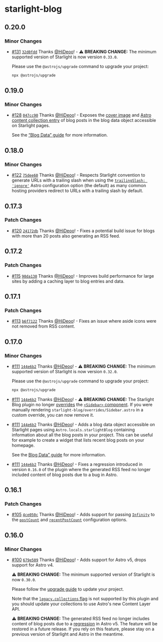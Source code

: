 # starlight-blog

## 0.20.0

### Minor Changes

- [#131](https://github.com/HiDeoo/starlight-blog/pull/131) [`32d0fdd`](https://github.com/HiDeoo/starlight-blog/commit/32d0fddf2ee01410e9c830de37209648f35de99d) Thanks [@HiDeoo](https://github.com/HiDeoo)! - ⚠️ **BREAKING CHANGE:** The minimum supported version of Starlight is now version `0.33.0`.

  Please use the `@astrojs/upgrade` command to upgrade your project:

  ```sh
  npx @astrojs/upgrade
  ```

## 0.19.0

### Minor Changes

- [#128](https://github.com/HiDeoo/starlight-blog/pull/128) [`047cc90`](https://github.com/HiDeoo/starlight-blog/commit/047cc9050452779a0faf0319ecfadd24510617fb) Thanks [@HiDeoo](https://github.com/HiDeoo)! - Exposes the [cover image](https://starlight-blog-docs.vercel.app/guides/blog-data/#cover) and [Astro content collection entry](https://starlight-blog-docs.vercel.app/guides/blog-dat/#entry) of blog posts in the blog data object accessible on Starlight pages.

  See the [“Blog Data” guide](https://starlight-blog-docs.vercel.app/guides/blog-data/) for more information.

## 0.18.0

### Minor Changes

- [#122](https://github.com/HiDeoo/starlight-blog/pull/122) [`75dee60`](https://github.com/HiDeoo/starlight-blog/commit/75dee601d9914a57269ba942b0332db04658ebdc) Thanks [@HiDeoo](https://github.com/HiDeoo)! - Respects Starlight convention to generate URLs with a trailing slash when using the [`trailingSlash: 'ignore'`](https://docs.astro.build/en/reference/configuration-reference/#trailingslash) Astro configuration option (the default) as many common hosting providers redirect to URLs with a trailing slash by default.

## 0.17.3

### Patch Changes

- [#120](https://github.com/HiDeoo/starlight-blog/pull/120) [`24172db`](https://github.com/HiDeoo/starlight-blog/commit/24172dbe1b36442f982b86a5d3588749eb906658) Thanks [@HiDeoo](https://github.com/HiDeoo)! - Fixes a potential build issue for blogs with more than 20 posts also generating an RSS feed.

## 0.17.2

### Patch Changes

- [#115](https://github.com/HiDeoo/starlight-blog/pull/115) [`90da130`](https://github.com/HiDeoo/starlight-blog/commit/90da130940fc3b918f66a7cb0c4a6b1d1ef2a033) Thanks [@HiDeoo](https://github.com/HiDeoo)! - Improves build performance for large sites by adding a caching layer to blog entries and data.

## 0.17.1

### Patch Changes

- [#113](https://github.com/HiDeoo/starlight-blog/pull/113) [`b6f7122`](https://github.com/HiDeoo/starlight-blog/commit/b6f7122206a11eb737a614cf2a6daf119531e6db) Thanks [@HiDeoo](https://github.com/HiDeoo)! - Fixes an issue where aside icons were not removed from RSS content.

## 0.17.0

### Minor Changes

- [#111](https://github.com/HiDeoo/starlight-blog/pull/111) [`144e6b2`](https://github.com/HiDeoo/starlight-blog/commit/144e6b2cad8ff011806f9b8d5bb7f609f7e8fc13) Thanks [@HiDeoo](https://github.com/HiDeoo)! - ⚠️ **BREAKING CHANGE:** The minimum supported version of Starlight is now version `0.32.0`.

  Please use the `@astrojs/upgrade` command to upgrade your project:

  ```sh
  npx @astrojs/upgrade
  ```

- [#111](https://github.com/HiDeoo/starlight-blog/pull/111) [`144e6b2`](https://github.com/HiDeoo/starlight-blog/commit/144e6b2cad8ff011806f9b8d5bb7f609f7e8fc13) Thanks [@HiDeoo](https://github.com/HiDeoo)! - ⚠️ **BREAKING CHANGE:** The Starlight Blog plugin no longer [overrides](https://starlight.astro.build/guides/overriding-components/) the [`<Sidebar>` component](https://starlight.astro.build/reference/overrides/#sidebar). If you were manually rendering `starlight-blog/overrides/Sidebar.astro` in a custom override, you can now remove it.

- [#111](https://github.com/HiDeoo/starlight-blog/pull/111) [`144e6b2`](https://github.com/HiDeoo/starlight-blog/commit/144e6b2cad8ff011806f9b8d5bb7f609f7e8fc13) Thanks [@HiDeoo](https://github.com/HiDeoo)! - Adds a blog data object accessible on Starlight pages using `Astro.locals.starlightBlog` containing information about all the blog posts in your project. This can be useful for example to create a widget that lists recent blog posts on your homepage.

  See the [Blog Data” guide](https://starlight-blog-docs.vercel.app/guides/blog-data/) for more information.

- [#111](https://github.com/HiDeoo/starlight-blog/pull/111) [`144e6b2`](https://github.com/HiDeoo/starlight-blog/commit/144e6b2cad8ff011806f9b8d5bb7f609f7e8fc13) Thanks [@HiDeoo](https://github.com/HiDeoo)! - Fixes a regression introduced in version `0.16.0` of the plugin where the generated RSS feed no longer included content of blog posts due to a bug in Astro.

## 0.16.1

### Patch Changes

- [#105](https://github.com/HiDeoo/starlight-blog/pull/105) [`4ce050c`](https://github.com/HiDeoo/starlight-blog/commit/4ce050c9e6317d2cb3b7329e84aa9b0a5aa02cb5) Thanks [@HiDeoo](https://github.com/HiDeoo)! - Adds support for passing [`Infinity`](https://developer.mozilla.org/en-US/docs/Web/JavaScript/Reference/Global_Objects/Infinity) to the [`postCount`](https://starlight-blog-docs.vercel.app/configuration#postcount) and [`recentPostCount`](https://starlight-blog-docs.vercel.app/configuration#recentpostcount) configuration options.

## 0.16.0

### Minor Changes

- [#100](https://github.com/HiDeoo/starlight-blog/pull/100) [`679e509`](https://github.com/HiDeoo/starlight-blog/commit/679e50998bad26034735c99302de5645dd87bf6e) Thanks [@HiDeoo](https://github.com/HiDeoo)! - Adds support for Astro v5, drops support for Astro v4.

  ⚠️ **BREAKING CHANGE:** The minimum supported version of Starlight is now `0.30.0`.

  Please follow the [upgrade guide](https://github.com/withastro/starlight/releases/tag/%40astrojs/starlight%400.30.0) to update your project.

  Note that the [`legacy.collections` flag](https://docs.astro.build/en/reference/legacy-flags/#collections) is not supported by this plugin and you should update your collections to use Astro's new Content Layer API.

  ⚠️ **BREAKING CHANGE:** The generated RSS feed no longer includes content of blog posts due to a [regression](https://github.com/withastro/astro/issues/12669) in Astro v5. The feature will be restored in a future release. If you rely on this feature, please stay on a previous version of Starlight and Astro in the meantime.
